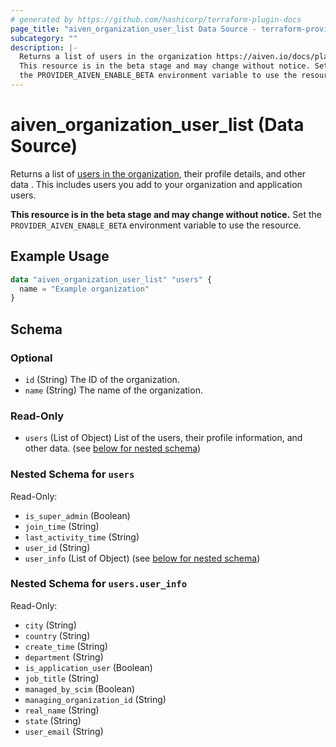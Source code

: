 ```yaml
---
# generated by https://github.com/hashicorp/terraform-plugin-docs
page_title: "aiven_organization_user_list Data Source - terraform-provider-aiven"
subcategory: ""
description: |-
  Returns a list of users in the organization https://aiven.io/docs/platform/concepts/user-access-management, their profile details, and other data . This includes users you add to your organization and application users.
  This resource is in the beta stage and may change without notice. Set
  the PROVIDER_AIVEN_ENABLE_BETA environment variable to use the resource.
---
```


# aiven_organization_user_list (Data Source)

Returns a list of [users in the organization](https://aiven.io/docs/platform/concepts/user-access-management), their profile details, and other data . This includes users you add to your organization and application users. 

**This resource is in the beta stage and may change without notice.** Set
the `PROVIDER_AIVEN_ENABLE_BETA` environment variable to use the resource.

## Example Usage

```terraform
data "aiven_organization_user_list" "users" {
  name = "Example organization"
}
```

<!-- schema generated by tfplugindocs -->
## Schema

### Optional

- `id` (String) The ID of the organization.
- `name` (String) The name of the organization.

### Read-Only

- `users` (List of Object) List of the users, their profile information, and other data. (see [below for nested schema](#nestedatt--users))

<a id="nestedatt--users"></a>
### Nested Schema for `users`

Read-Only:

- `is_super_admin` (Boolean)
- `join_time` (String)
- `last_activity_time` (String)
- `user_id` (String)
- `user_info` (List of Object) (see [below for nested schema](#nestedobjatt--users--user_info))

<a id="nestedobjatt--users--user_info"></a>
### Nested Schema for `users.user_info`

Read-Only:

- `city` (String)
- `country` (String)
- `create_time` (String)
- `department` (String)
- `is_application_user` (Boolean)
- `job_title` (String)
- `managed_by_scim` (Boolean)
- `managing_organization_id` (String)
- `real_name` (String)
- `state` (String)
- `user_email` (String)
